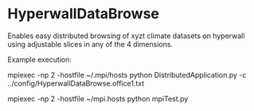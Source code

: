 HyperwallDataBrowse
===================

Enables easy distributed browsing of xyzt climate datasets on hyperwall using adjustable slices in any of the 4 dimensions.

Example execution:

mpiexec -np 2 -hostfile ~/.mpi/hosts python DistributedApplication.py -c ../config/HyperwallDataBrowse.office1.txt

mpiexec -np 2 -hostfile ~/mpi.hosts python mpiTest.py 

         
